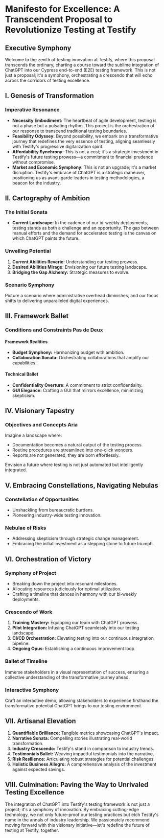 # Manifesto for Excellence: A Transcendent Proposal to Revolutionize Testing at Testify

## Executive Symphony
Welcome to the zenith of testing innovation at Testify, where this proposal transcends the ordinary, charting a course toward the sublime integration of ChatGPT into our Cypress end-to-end (E2E) testing framework. This is not just a proposal; it's a symphony, orchestrating a crescendo that will echo across the corridors of testing excellence.

## I. Genesis of Transformation
### Imperative Resonance
- **Necessity Embodiment:** The heartbeat of agile development, testing is not a phase but a pulsating rhythm. This project is the orchestration of our response to transcend traditional testing boundaries.
- **Feasibility Odyssey:** Beyond possibility, we embark on a transformative journey that redefines the very essence of testing, aligning seamlessly with Testify's progressive digitalization spirit.
- **Affordability Synchrony:** This is not a cost; it's a strategic investment in Testify's future testing prowess—a commitment to financial prudence without compromise.
- **Market and Economic Symphony:** This is not an upgrade; it's a market disruption. Testify's embrace of ChatGPT is a strategic maneuver, positioning us as avant-garde leaders in testing methodologies, a beacon for the industry.

## II. Cartography of Ambition
### The Initial Sonata
- **Current Landscape:** In the cadence of our bi-weekly deployments, testing stands as both a challenge and an opportunity. The gap between manual efforts and the demand for accelerated testing is the canvas on which ChatGPT paints the future.

### Unveiling Potential
1. **Current Abilities Reverie:** Understanding our testing prowess.
2. **Desired Abilities Mirage:** Envisioning our future testing landscape.
3. **Bridging the Gap Alchemy:** Strategic measures to evolve.

### Scenario Symphony
Picture a scenario where administrative overhead diminishes, and our focus shifts to delivering unparalleled digital experiences.

## III. Framework Ballet
### Conditions and Constraints Pas de Deux
#### Framework Realities
- **Budget Symphony:** Harmonizing budget with ambition.
- **Collaboration Sonata:** Orchestrating collaborations that amplify our capabilities.

#### Technical Ballet
- **Confidentiality Overture:** A commitment to strict confidentiality.
- **GUI Elegance:** Crafting a GUI that mirrors excellence, minimizing skepticism.

## IV. Visionary Tapestry
### Objectives and Concepts Aria
Imagine a landscape where:
- Documentation becomes a natural output of the testing process.
- Routine procedures are streamlined into one-click wonders.
- Reports are not generated; they are born effortlessly.

Envision a future where testing is not just automated but intelligently integrated.

## V. Embracing Constellations, Navigating Nebulas
### Constellation of Opportunities
- Unshackling from bureaucratic burdens.
- Pioneering industry-wide testing innovation.

### Nebulae of Risks
- Addressing skepticism through strategic change management.
- Embracing the initial investment as a stepping stone to future triumph.

## VI. Orchestration of Victory
### Symphony of Project
- Breaking down the project into resonant milestones.
- Allocating resources judiciously for optimal utilization.
- Crafting a timeline that dances in harmony with our bi-weekly deployments.

### Crescendo of Work
1. **Training Mastery:** Equipping our team with ChatGPT prowess.
2. **Pilot Integration:** Infusing ChatGPT seamlessly into our testing landscape.
3. **CI/CD Orchestration:** Elevating testing into our continuous integration pipeline.
4. **Ongoing Opus:** Establishing a continuous improvement loop.

### Ballet of Timeline
Immerse stakeholders in a visual representation of success, ensuring a collective understanding of the transformative journey ahead.

### Interactive Symphony
Craft an interactive demo, allowing stakeholders to experience firsthand the transformative potential ChatGPT brings to our testing environment.

## VII. Artisanal Elevation
1. **Quantifiable Brilliance:** Tangible metrics showcasing ChatGPT's impact.
2. **Narrative Sonata:** Compelling stories illustrating real-world transformation.
3. **Industry Crescendo:** Testify's stand in comparison to industry trends.
4. **Testimonials Ballet:** Weaving impactful testimonials into the narrative.
5. **Risk Resilience:** Articulating robust strategies for potential challenges.
6. **Holistic Business Allegro:** A comprehensive analysis of the investment against expected savings.

## VIII. Culmination: Paving the Way to Unrivaled Testing Excellence
The integration of ChatGPT into Testify's testing framework is not just a project; it's a symphony of innovation. By embracing cutting-edge technology, we not only future-proof our testing practices but etch Testify's name in the annals of industry leadership. We passionately recommend moving forward with this visionary initiative—let's redefine the future of testing at Testify, together.
